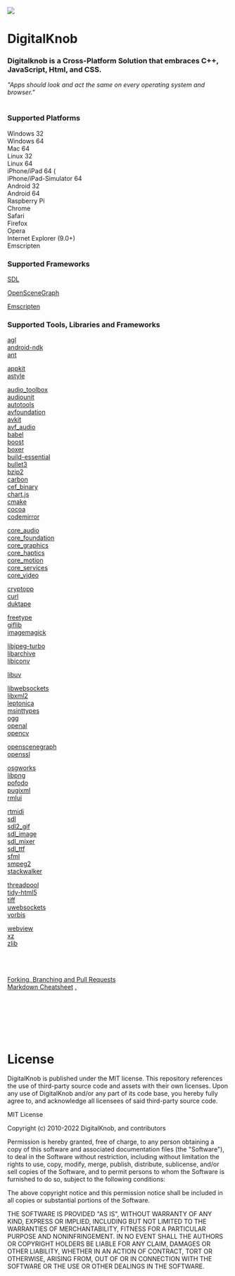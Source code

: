 ![](http://digitalknob.com/Digitalknob/Digitalknob/logo.png)
# DigitalKnob

<!-- [![Gitter](https://badges.gitter.im/DigitalKnob/community.svg)](https://gitter.im/DigitalKnob/community?utm_source=badge&utm_medium=badge&utm_campaign=pr-badge) -->

### Digitalknob is a Cross-Platform Solution that embraces C++, JavaScript, Html, and CSS. <br>
*"Apps should look and act the same on every operating system and browser."* <br><br>

### Supported Platforms <br>
Windows 32 <br>
Windows 64 <br>
Mac 64 <br>
Linux 32 <br>
Linux 64 <br>
iPhone/iPad 64 (<br>
iPhone/iPad-Simulator 64 <br>
Android 32 <br>
Android 64 <br>
Raspberry Pi <br>
Chrome <br>
Safari <br>
Firefox <br>
Opera <br>
Internet Explorer (9.0+) <br>
Emscripten <br>

### Supported Frameworks <br>
[SDL](https://github.com/spurious/SDL-mirror) <br>
<!-- [SFML](https://github.com/SFML/SFML) -->
[OpenSceneGraph](https://github.com/openscenegraph/osg) <br>
<!-- [OpenFrameworks](https://github.com/openframeworks/openFrameworks) -->
[Emscripten](https://github.com/kripken/emscripten) <br>

### Supported Tools, Libraries and Frameworks <br>
[agl](https://developer.apple.com/documentation/agl/agl?language=objc) <br>
[android-ndk](https://github.com/android/ndk) <br>
[ant](https://github.com/apache/ant) <br>
<!-- [aom](https://aomedia.googlesource.com/aom) <br> -->
[appkit](https://developer.apple.com/documentation/appkit?language=objc) <br>
[astyle](http://astyle.sourceforge.net/) <br>
<!-- [aubio](https://github.com/aubio/aubio) <br> -->
[audio_toolbox](https://developer.apple.com/documentation/audiotoolbox?language=objc) <br>
[audiounit](https://developer.apple.com/documentation/audiotoolbox/audiounit?language=objc) <br>
[autotools](https://www.gnu.org/software/automake/manual/html_node/Autotools-Introduction.html) <br>
[avfoundation](https://developer.apple.com/documentation/avfoundation?language=objc) <br>
[avkit](https://developer.apple.com/documentation/avkit?language=objc) <br>
[avf_audio](https://developer.apple.com/documentation/avfaudio?language=objc) <br>
[babel](https://github.com/babel/babel) <br>
[boost](https://github.com/boostorg/boost) <br>
[boxer](https://github.com/aaronmjacobs/Boxer) <br>
[build-essential](https://packages.ubuntu.com/focal/build-essential) <br>
[bullet3](https://github.com/bulletphysics/bullet3) <br>
[bzip2](https://github.com/asimonov-im/bzip2) <br>
[carbon](https://developer.apple.com/documentation/coreservices/carbon_core) <br>
[cef_binary](https://bitbucket.org/chromiumembedded/cef) <br>
[chart.js](https://github.com/chartjs/Chart.js) <br>
[cmake](https://cmake.org) <br>
[cocoa](https://developer.apple.com/library/archive/documentation/Cocoa/Conceptual/CocoaFundamentals/WhatIsCocoa/WhatIsCocoa.html) <br>
[codemirror](https://github.com/codemirror/CodeMirror) <br>
<!-- [command_line_tools]() <br> -->
<!-- [conio-for-linux](https://github.com/nowres/conio-for-linux) <br> -->
<!-- [content](https://github.com/mdn/content) <br> -->
[core_audio](https://developer.apple.com/library/archive/documentation/MusicAudio/Conceptual/CoreAudioOverview/WhatisCoreAudio/WhatisCoreAudio.html) <br>
[core_foundation](https://developer.apple.com/documentation/corefoundation) <br>
[core_graphics](https://developer.apple.com/documentation/coregraphics?language=objc) <br>
[core_haptics](https://developer.apple.com/documentation/corehaptics?language=objc) <br>
[core_motion](https://developer.apple.com/documentation/coremotion?language=objc) <br>
[core_services](https://developer.apple.com/documentation/coregraphics?language=objc) <br>
[core_video](https://developer.apple.com/documentation/corevideo) <br>
<!-- [cpp-subprocess](https://github.com/tsaarni/cpp-subprocess) <br> -->
<!-- [crosswalk]() <br> -->
[cryptopp](https://github.com/weidai11/cryptopp) <br>
[curl](https://github.com/bagder/curl) <br>
[duktape](https://github.com/svaarala/duktape) <br>
<!-- [ffmpeg](https://github.com/FFmpeg/FFmpeg) <br> -->
<!-- [freealut](https://github.com/vancegroup/freealut) <br> -->
[freetype](https://github.com/vinniefalco/FreeType) <br>
[giflib](http://sourceforge.net/projects/giflib/files/) <br>
[imagemagick](https://github.com/ImageMagick/ImageMagick/tree/master/Magick%2B%2B) <br>
<!-- [libjpeg](https://github.com/LuaDist/libjpeg) <br> -->
[libjpeg-turbo](https://github.com/libjpeg-turbo/libjpeg-turbo) <br>
[libarchive](https://github.com/libarchive/libarchive) <br>
[libiconv](http://gnuwin32.sourceforge.net/packages/libiconv.htm) <br>
<!-- [libtorrent](https://github.com/arvidn/libtorrent) <br> -->
[libuv](https://github.com/libuv/libuv) <br>
<!-- [libvncserver](https://github.com/LibVNC/libvncserver) <br> -->
[libwebsockets](https://github.com/warmcat/libwebsockets) <br>
[libxml2](http://xmlsoft.org/) <br>
[leptonica](https://github.com/DanBloomberg/leptonica) <br>
[msinttypes](https://github.com/chemeris/msinttypes)<br>
[ogg](https://github.com/gcp/libogg) <br>
[openal](https://github.com/apportable/openal-soft) <br>
[opencv](https://github.com/opencv/opencv) <br>
<!-- [openframeworks](https://github.com/openframeworks/openFrameworks) <br> -->
[openscenegraph](https://github.com/openscenegraph/osg) <br>
[openssl](http://www.npcglib.org/~stathis/blog/precompiled-openssl/) <br>
<!-- [osgaudio](https://github.com/mccdo/osgaudio) <br> -->
<!-- [osgbullet](https://github.com/mccdo/osgbullet) <br> -->
[osgworks](https://github.com/mccdo/osgworks) <br>
[libpng](https://github.com/coapp-packages/libpng) <br>
[pofodo](http://podofo.sourceforge.net) <br>
[pugixml](https://github.com/zeux/pugixml) <br>
[rmlui](https://github.com/mikke89/RmlUi) <br>
<!-- [rtaudio](https://github.com/thestk/rtaudio) <br> -->
[rtmidi](https://github.com/thestk/rtmidi) <br>
[sdl](https://github.com/libsdl-org/SDL) <br>
[sdl2_gif](http://themealena.fr/html/SDL_GIFlib.php) <br>
[sdl_image](https://www.libsdl.org/projects/SDL_image/) <br>
[sdl_mixer](https://github.com/aduros/SDL_mixer) <br>
[sdl_ttf](https://www.libsdl.org/projects/SDL_ttf/) <br>
[sfml](https://github.com/SFML/SFML) <br>
[smpeg2](https://github.com/ErintLabs/SDL_mixer/tree/master/external/smpeg2-2.0.0) <br>
[stackwalker](https://stackwalker.codeplex.com/) <br>
<!-- [tesseract](https://github.com/tesseract-ocr/tesseract) <br> -->
[threadpool](http://threadpool.sourceforge.net/) <br>
[tidy-html5](http://tidy.sourceforge.net/) <br>
[tiff](https://github.com/LuaDist/libtiff) <br>
[uwebsockets](https://github.com/uNetworking/uWebSockets) <br>
[vorbis](https://github.com/soundcloud/vorbis) <br>
<!-- [waave](https://github.com/grepwood/waave) <br> -->
[webview](https://developer.android.com/reference/android/webkit/WebView.html) <br>
[xz](https://github.com/nobled/xz) <br>
[zlib](https://github.com/madler/zlib) <br>



<br><br><br>
[Forking, Branching and Pull Requests](https://github.com/Kunena/Kunena-Forum/wiki/Create-a-new-branch-with-git-and-manage-branches)<br>
[Markdown Cheatsheet](https://github.com/adam-p/markdown-here/wiki/Markdown-Cheatsheet)
[.](http://aquawicket.github.io/DigitalKnob/DKPlugins/index.html)

<br>
<br>
<br>
<br>
<br>

# License

DigitalKnob is published under the MIT license. 
This repository references the use of third-party source code and assets with their own licenses. Upon any use of DigitalKnob and/or any part of its code base, you hereby fully agree to, and acknowledge all licensees of said third-party source code.

MIT License

Copyright (c) 2010-2022 DigitalKnob, and contributors

Permission is hereby granted, free of charge, to any person obtaining a copy
of this software and associated documentation files (the "Software"), to deal
in the Software without restriction, including without limitation the rights
to use, copy, modify, merge, publish, distribute, sublicense, and/or sell
copies of the Software, and to permit persons to whom the Software is
furnished to do so, subject to the following conditions:

The above copyright notice and this permission notice shall be included in all
copies or substantial portions of the Software.

THE SOFTWARE IS PROVIDED "AS IS", WITHOUT WARRANTY OF ANY KIND, EXPRESS OR
IMPLIED, INCLUDING BUT NOT LIMITED TO THE WARRANTIES OF MERCHANTABILITY,
FITNESS FOR A PARTICULAR PURPOSE AND NONINFRINGEMENT. IN NO EVENT SHALL THE
AUTHORS OR COPYRIGHT HOLDERS BE LIABLE FOR ANY CLAIM, DAMAGES OR OTHER
LIABILITY, WHETHER IN AN ACTION OF CONTRACT, TORT OR OTHERWISE, ARISING FROM,
OUT OF OR IN CONNECTION WITH THE SOFTWARE OR THE USE OR OTHER DEALINGS IN THE
SOFTWARE.
